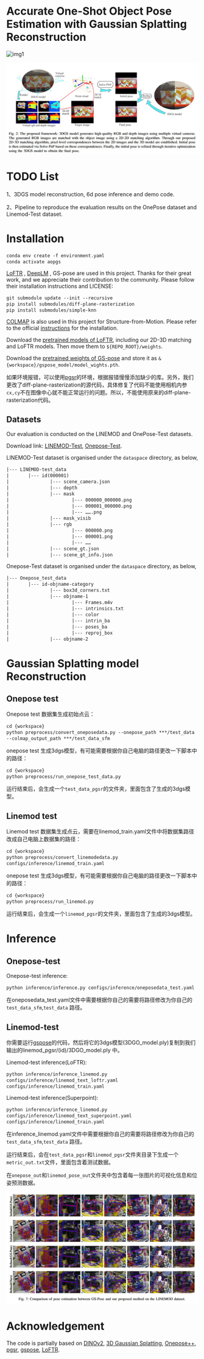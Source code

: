 # Accurate One-Shot Object Pose Estimation with Gaussian Splatting Reconstruction



![img1](./fig/img1.png)

![img2](./fig/img2.jpeg)

# TODO List

1、3DGS model reconstruction, 6d pose inference and demo code.

2、Pipeline to reproduce the evaluation results on the OnePose dataset and Linemod-Test dataset.

# Installation

```
conda env create -f environment.yaml
conda activate aopgs
```

[LoFTR](https://github.com/zju3dv/LoFTR) , [DeepLM](https://github.com/hjwdzh/DeepLM) , GS-pose are used in this project. Thanks for their great work, and we  appreciate their contribution to the community. Please follow their  installation instructions and LICENSE:

```
git submodule update --init --recursive
pip install submodules/diff-plane-rasterization
pip install submodules/simple-knn
```

[COLMAP](https://colmap.github.io/) is also used in this project for Structure-from-Motion. Please refer to the official [instructions](https://colmap.github.io/install.html) for the installation.

Download the [pretrained models of LoFTR](https://zjueducn-my.sharepoint.com/:f:/g/personal/12121064_zju_edu_cn/EhRhr5PMG-ZLkQjClFCUYhIB_6-307bBmepX_5Cej4Z_wg?e=tSNHMn), including our 2D-3D matching and LoFTR models. Then move them to `${REPO_ROOT}/weights`.

Download the [pretrained weights of GS-pose](https://drive.google.com/file/d/1VgOAemCrEeW_nT6qQ3R12oz_3UZmQILy/view?usp=sharing) and store it as `&{workspace}/gspose_model/model_wights.pth`.

如果环境报错，可以使用[pgsr](https://github.com/zju3dv/PGSR)的环境，根据报错慢慢添加缺少的库。另外，我们更改了diff-plane-rasterization的源代码，具体修复了代码不能使用相机内参`cx,cy`不在图像中心就不能正常运行的问题。所以，不能使用原来的diff-plane-rasterization代码。



## Datasets

Our evaluation is conducted on the LINEMOD and OnePose-Test datasets. 

Download link: [LINEMOD-Test](https://bop.felk.cvut.cz/datasets/), [Onepose-Test](https://github.com/zju3dv/OnePose_Plus_Plus/blob/main/doc/dataset_document.md).

LINEMOD-Test dataset is organised under the `dataspace` directory, as below,

```
|--- LINEMOD-test_data
|       |--- id(000001)
|               |--- scene_camera.json
|               |--- depth
|               |--- mask
|                       |--- 000000_000000.png
|                       |--- 000001_000000.png
|                       |--- …….png
|               |--- mask_visib
|               |--- rgb
|                       |--- 000000.png
|                       |--- 000001.png
|                       |--- ……
|               |--- scene_gt.json
|               |--- scene_gt_info.json

```

Onepose-Test dataset is organised under the `dataspace` directory, as below,

```
|--- Onepose_test_data
|       |--- id-objname-category
|               |--- box3d_corners.txt
|               |--- objname-1
|                       |--- Frames.m4v
|                       |--- intrinsics.txt
|                       |--- color
|                       |--- intrin_ba
|                       |--- poses_ba
|                       |--- reproj_box
|               |--- objname-2
```



# Gaussian Splatting model Reconstruction

## Onepose test 

Onepose test 数据集生成初始点云：

```
cd {workspace}
python preprocess/convert_oneposedata.py --onepose_path ***/test_data --colmap_output_path ***/test_data_sfm
```

onepose test 生成3dgs模型，有可能需要根据你自己电脑的路径更改一下脚本中的路径：

```
cd {workspace}
python preprocess/run_onepose_test_data.py
```

运行结束后，会生成一个`test_data_pgsr`的文件夹，里面包含了生成的3dgs模型。

## Linemod test

Linemod test 数据集生成点云，需要在linemod_train.yaml文件中将数据集路径改成自己电脑上数据集的路径：

```
cd {workspace}
python preprocess/convert_linemodedata.py configs/inference/linemod_train.yaml
```

onepose test 生成3dgs模型，有可能需要根据你自己电脑的路径更改一下脚本中的路径：

```
cd {workspace}
python preprocess/run_linemod.py
```

运行结束后，会生成一个`linemod_pgsr`的文件夹，里面包含了生成的3dgs模型。



# Inference 

## Onepose-test

Onepose-test inference:

```
python inference/inference.py configs/inference/oneposedata_test.yaml
```

在oneposedata_test.yaml文件中需要根据你自己的需要将路径修改为你自己的 `test_data_sfm`,`test_data` 路径。



## Linemod-test

你需要运行[gspose](https://github.com/dingdingcai/GSPose)的代码，然后将它的3dgs模型(3DGO_model.ply)复制到我们输出的linemod_pgsr/(id)/3DGO_model.ply 中。



Linemod-test inference(LoFTR):

```
python inference/inference_linemod.py configs/inference/linemod_text_loftr.yaml configs/inference/linemod_train.yaml
```

Linemod-test inference(Superpoint):

```
python inference/inference_linemod.py configs/inference/linemod_text_superpoint.yaml configs/inference/linemod_train.yaml
```



在inference_linemod.yaml文件中需要根据你自己的需要将路径修改为你自己的 `test_data_sfm`,`test_data` 路径。

运行结束后，会在`test_data_pgsr`和`linemod_pgsr`文件夹目录下生成一个`metric_out.txt`文件，里面包含着测试数据。

在`onepose_out`和`linemod_pose_out`文件夹中包含着每一张图片的可视化信息和位姿预测数据。

![img3](./fig/img3.jpeg)

# Acknowledgement

The code is partially based on [DINOv2](https://github.com/facebookresearch/dinov2), [3D Gaussian Splatting](https://github.com/graphdeco-inria/gaussian-splatting?tab=readme-ov-file), [Onepose++](https://zju3dv.github.io/onepose_plus_plus/), [pgsr](https://github.com/zju3dv/PGSR), [gspose](), [LoFTR](https://zju3dv.github.io/loftr/). 





